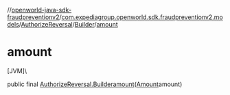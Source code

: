 //[openworld-java-sdk-fraudpreventionv2](../../../../index.md)/[com.expediagroup.openworld.sdk.fraudpreventionv2.models](../../index.md)/[AuthorizeReversal](../index.md)/[Builder](index.md)/[amount](amount.md)

# amount

[JVM]\

public final [AuthorizeReversal.Builder](index.md)[amount](amount.md)([Amount](../../-amount/index.md)amount)
